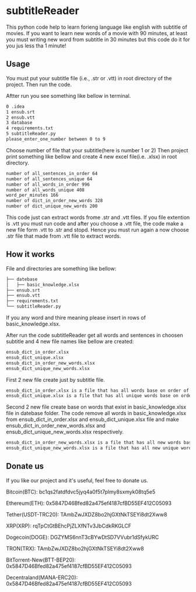 # subtitleReader

This python code help to learn forieng language like english with subtitle of movies. If you want to learn new words of a movie with 90 minutes, at least you must writing new word from subtitle in 30 minutes but this code do it for you jus less tha 1 minute!

## Usage

You must put your subtitle file (i.e., .str or .vtt) in root directory of the project. Then run the code.

Aftter run you see something like bellow in terminal.
```bash
0 .idea
1 ensub.srt
2 ensub.vtt
3 database
4 requirements.txt
5 subtitleReader.py
please_enter_one_number between 0 to 9
```

Choose number of file that your subtitle(here is number 1 or 2)
Then project print something like bellow and create 4 new excel file(i.e. .xlsx) in root directory.

```bash
number of all_sentences_in_order 64
number of all_sentences_unique 64
number of all_words_in_order 996
number of all_words_unique 408
word_per_minutes 166
number of dict_in_order_new_words 328
number of dict_unique_new_words 200
```

This code just can extract words frome .str and .vtt files. If you file extention is .vtt you must run code and after you choose a .vtt file, the code make a new file form .vtt to .str and stopd. Hence you must run again a now choose .str file that made from .vtt file to extract words.

## How it works

File and directories are something like bellow:

```bash
├── datebase                          
│   ├── basic_knowledge.xlsx 
├── ensub.srt 
├── ensub.vtt
├── requirements.txt
└── subtitleReader.py
```
If you any word and thire meaning please insert in rows of basic_knowledge.xlsx.


After run the code subtitleReader get all words and sentences in choosen subtitle and 4 new file names like bellow are created:


```bash
ensub_dict_in_order.xlsx         
ensub_dict_unique.xlsx   
ensub_dict_in_order_new_words.xlsx
ensub_dict_unique_new_words.xlsx
```

First 2 new file create just by subtitle file.

```bash
ensub_dict_in_order.xlsx is a file that has all words base on order of showing in subtitle.
ensub_dict_unique.xlsx is a file that has all unique words base on order of showing in subtitle.
```

Second 2 new file create base on words that exist in basic_knowledge.xlsx file in datebase folder. The code remove all words in basic_knowledge.xlsx from ensub_dict_in_order.xlsx and ensub_dict_unique.xlsx file and make ensub_dict_in_order_new_words.xlsx and ensub_dict_unique_new_words.xlsx respectively.

```bash
ensub_dict_in_order_new_words.xlsx is a file that has all new words base on order of showing in subtitle.
ensub_dict_unique_new_words.xlsx is a file that has all new unique words base on order of showing in subtitle.
```



## Donate us
If you like our project and it's useful, feel free to donate us.

Bitcoin(BTC): bc1qs2fatdfdvc5jyq4a0f5t7plmy8sxmyk08tq5e5

Ethereum(ETH): 0x5847D46Bfed82a475ef4187cfBD55EF412C05093

Tether(USDT-TRC20): TAmbZwJXDZ8bo2hjGXtNkTSEYi8dt2Xww8

XRP(XRP): rqTpCtGtBEhcPjZLXfNTv3JbCdkRKGLCF

Dogecoin(DOGE): DGZYMS6nnT3cBYwDtSD7VVubr1dSfykURC

TRON(TRX): TAmbZwJXDZ8bo2hjGXtNkTSEYi8dt2Xww8

BitTorrent-New(BTT-BEP20): 0x5847D46Bfed82a475ef4187cfBD55EF412C05093

Decentraland(MANA-ERC20): 0x5847D46Bfed82a475ef4187cfBD55EF412C05093




